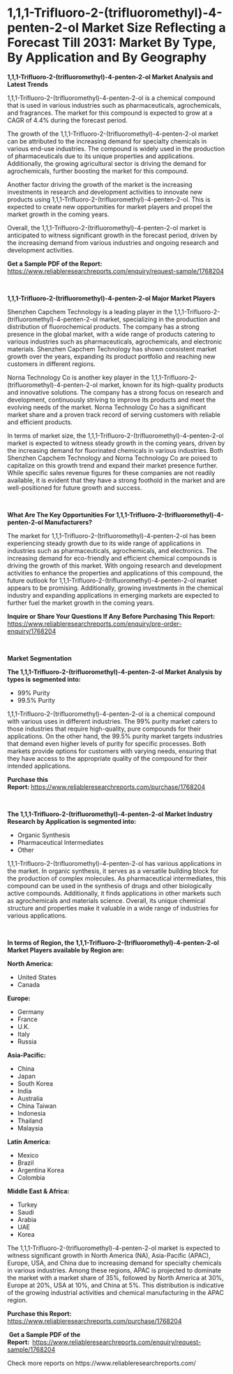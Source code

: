 <p><h1>1,1,1-Trifluoro-2-(trifluoromethyl)-4-penten-2-ol Market Size Reflecting a Forecast Till 2031: Market By Type, By Application and By Geography</h1></p><p><strong>1,1,1-Trifluoro-2-(trifluoromethyl)-4-penten-2-ol Market Analysis and Latest Trends</strong></p>
<p><p>1,1,1-Trifluoro-2-(trifluoromethyl)-4-penten-2-ol is a chemical compound that is used in various industries such as pharmaceuticals, agrochemicals, and fragrances. The market for this compound is expected to grow at a CAGR of 4.4% during the forecast period.</p><p>The growth of the 1,1,1-Trifluoro-2-(trifluoromethyl)-4-penten-2-ol market can be attributed to the increasing demand for specialty chemicals in various end-use industries. The compound is widely used in the production of pharmaceuticals due to its unique properties and applications. Additionally, the growing agricultural sector is driving the demand for agrochemicals, further boosting the market for this compound.</p><p>Another factor driving the growth of the market is the increasing investments in research and development activities to innovate new products using 1,1,1-Trifluoro-2-(trifluoromethyl)-4-penten-2-ol. This is expected to create new opportunities for market players and propel the market growth in the coming years.</p><p>Overall, the 1,1,1-Trifluoro-2-(trifluoromethyl)-4-penten-2-ol market is anticipated to witness significant growth in the forecast period, driven by the increasing demand from various industries and ongoing research and development activities.</p></p>
<p><strong>Get a Sample PDF of the Report:&nbsp;</strong> <a href="https://www.reliableresearchreports.com/enquiry/request-sample/1768204">https://www.reliableresearchreports.com/enquiry/request-sample/1768204</a></p>
<p>&nbsp;</p>
<p><strong>1,1,1-Trifluoro-2-(trifluoromethyl)-4-penten-2-ol Major Market Players</strong></p>
<p><p>Shenzhen Capchem Technology is a leading player in the 1,1,1-Trifluoro-2-(trifluoromethyl)-4-penten-2-ol market, specializing in the production and distribution of fluorochemical products. The company has a strong presence in the global market, with a wide range of products catering to various industries such as pharmaceuticals, agrochemicals, and electronic materials. Shenzhen Capchem Technology has shown consistent market growth over the years, expanding its product portfolio and reaching new customers in different regions.</p><p>Norna Technology Co is another key player in the 1,1,1-Trifluoro-2-(trifluoromethyl)-4-penten-2-ol market, known for its high-quality products and innovative solutions. The company has a strong focus on research and development, continuously striving to improve its products and meet the evolving needs of the market. Norna Technology Co has a significant market share and a proven track record of serving customers with reliable and efficient products.</p><p>In terms of market size, the 1,1,1-Trifluoro-2-(trifluoromethyl)-4-penten-2-ol market is expected to witness steady growth in the coming years, driven by the increasing demand for fluorinated chemicals in various industries. Both Shenzhen Capchem Technology and Norna Technology Co are poised to capitalize on this growth trend and expand their market presence further. While specific sales revenue figures for these companies are not readily available, it is evident that they have a strong foothold in the market and are well-positioned for future growth and success.</p></p>
<p>&nbsp;</p>
<p><strong>What Are The Key Opportunities For 1,1,1-Trifluoro-2-(trifluoromethyl)-4-penten-2-ol Manufacturers?</strong></p>
<p><p>The market for 1,1,1-Trifluoro-2-(trifluoromethyl)-4-penten-2-ol has been experiencing steady growth due to its wide range of applications in industries such as pharmaceuticals, agrochemicals, and electronics. The increasing demand for eco-friendly and efficient chemical compounds is driving the growth of this market. With ongoing research and development activities to enhance the properties and applications of this compound, the future outlook for 1,1,1-Trifluoro-2-(trifluoromethyl)-4-penten-2-ol market appears to be promising. Additionally, growing investments in the chemical industry and expanding applications in emerging markets are expected to further fuel the market growth in the coming years.</p></p>
<p><strong>Inquire or Share Your Questions If Any Before Purchasing This Report:</strong> <a href="https://www.reliableresearchreports.com/enquiry/pre-order-enquiry/1768204">https://www.reliableresearchreports.com/enquiry/pre-order-enquiry/1768204</a></p>
<p>&nbsp;</p>
<p><strong>Market Segmentation</strong></p>
<p><strong>The 1,1,1-Trifluoro-2-(trifluoromethyl)-4-penten-2-ol Market Analysis by types is segmented into:</strong></p>
<p><ul><li>99% Purity</li><li>99.5% Purity</li></ul></p>
<p><p>1,1,1-Trifluoro-2-(trifluoromethyl)-4-penten-2-ol is a chemical compound with various uses in different industries. The 99% purity market caters to those industries that require high-quality, pure compounds for their applications. On the other hand, the 99.5% purity market targets industries that demand even higher levels of purity for specific processes. Both markets provide options for customers with varying needs, ensuring that they have access to the appropriate quality of the compound for their intended applications.</p></p>
<p><strong>Purchase this Report:&nbsp;</strong><a href="https://www.reliableresearchreports.com/purchase/1768204">https://www.reliableresearchreports.com/purchase/1768204</a></p>
<p>&nbsp;</p>
<p><strong>The 1,1,1-Trifluoro-2-(trifluoromethyl)-4-penten-2-ol Market Industry Research by Application is segmented into:</strong></p>
<p><ul><li>Organic Synthesis</li><li>Pharmaceutical Intermediates</li><li>Other</li></ul></p>
<p><p>1,1,1-Trifluoro-2-(trifluoromethyl)-4-penten-2-ol has various applications in the market. In organic synthesis, it serves as a versatile building block for the production of complex molecules. As pharmaceutical intermediates, this compound can be used in the synthesis of drugs and other biologically active compounds. Additionally, it finds applications in other markets such as agrochemicals and materials science. Overall, its unique chemical structure and properties make it valuable in a wide range of industries for various applications.</p></p>
<p>&nbsp;</p>
<p><strong>In terms of Region, the 1,1,1-Trifluoro-2-(trifluoromethyl)-4-penten-2-ol Market Players available by Region are:</strong></p>
<p>
    <p> <strong> North America: </strong>
        <ul>
            <li>United States</li>
            <li>Canada</li>
        </ul>
        </p> 
    <p> <strong> Europe: </strong>
        <ul>
            <li>Germany</li>
            <li>France</li>
            <li>U.K.</li>
            <li>Italy</li>
            <li>Russia</li>
        </ul>
        </p> 
    <p> <strong> Asia-Pacific: </strong>
        <ul>
            <li>China</li>
            <li>Japan</li>
            <li>South Korea</li>
            <li>India</li>
            <li>Australia</li>
            <li>China Taiwan</li>
            <li>Indonesia</li>
            <li>Thailand</li>
            <li>Malaysia</li>
        </ul>
        </p> 
    <p> <strong> Latin America: </strong>
        <ul>
            <li>Mexico</li>
            <li>Brazil</li>
            <li>Argentina Korea</li>
            <li>Colombia</li>
        </ul>
        </p> 
    <p> <strong> Middle East & Africa: </strong>
        <ul>
            <li>Turkey</li>
            <li>Saudi</li>
            <li>Arabia</li>
            <li>UAE</li>
            <li>Korea</li>
        </ul>
    </p>
    </p>
<p><p>The 1,1,1-Trifluoro-2-(trifluoromethyl)-4-penten-2-ol market is expected to witness significant growth in North America (NA), Asia-Pacific (APAC), Europe, USA, and China due to increasing demand for specialty chemicals in various industries. Among these regions, APAC is projected to dominate the market with a market share of 35%, followed by North America at 30%, Europe at 20%, USA at 10%, and China at 5%. This distribution is indicative of the growing industrial activities and chemical manufacturing in the APAC region.</p></p>
<p><strong>Purchase this Report: </strong><a href="https://www.reliableresearchreports.com/purchase/1768204">https://www.reliableresearchreports.com/purchase/1768204</a></p>
<p>&nbsp;<strong>Get a Sample PDF of the Report:&nbsp;&nbsp;</strong><a href="https://www.reliableresearchreports.com/enquiry/request-sample/1768204">https://www.reliableresearchreports.com/enquiry/request-sample/1768204</a></p>
<p><strong></strong></p>
<p>Check more reports on https://www.reliableresearchreports.com/</p>